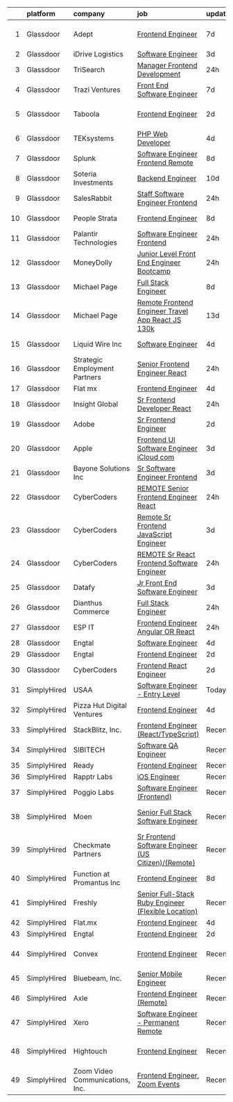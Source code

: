 

|    | platform    | company                         | job                                                                                                                                                                                                                                                                                                                                                                                                                                                                                                                                                                                                                                                                                                                                                                                                                                                                                                                                                                                                                                                                                                                                                                                                                                                                                                                                                                                                                                                                        | update_time   | location           |
|---:|:------------|:--------------------------------|:---------------------------------------------------------------------------------------------------------------------------------------------------------------------------------------------------------------------------------------------------------------------------------------------------------------------------------------------------------------------------------------------------------------------------------------------------------------------------------------------------------------------------------------------------------------------------------------------------------------------------------------------------------------------------------------------------------------------------------------------------------------------------------------------------------------------------------------------------------------------------------------------------------------------------------------------------------------------------------------------------------------------------------------------------------------------------------------------------------------------------------------------------------------------------------------------------------------------------------------------------------------------------------------------------------------------------------------------------------------------------------------------------------------------------------------------------------------------------|:--------------|:-------------------|
|  1 | Glassdoor   | Adept                           | [Frontend Engineer](https://www.glassdoor.com/partner/jobListing.htm?pos=128&ao=1136043&s=58&guid=0000018205cb5c4b85d6d61b2be32ff7&src=GD_JOB_AD&t=SR&vt=w&ea=1&cs=1_903531f5&cb=1657954590143&jobListingId=1007992619860&jrtk=3-0-1g82smn4qkcl4801-1g82smn59ghre800-79460ed2303d413a-)                                                                                                                                                                                                                                                                                                                                                                                                                                                                                                                                                                                                                                                                                                                                                                                                                                                                                                                                                                                                                                                                                                                                                                                    | 7d            | San Francisco, CA  |
|  2 | Glassdoor   | iDrive Logistics                | [Software Engineer](https://www.glassdoor.com/partner/jobListing.htm?pos=111&ao=1110586&s=58&guid=0000018205cb5c4b85d6d61b2be32ff7&src=GD_JOB_AD&t=SR&vt=w&ea=1&cs=1_828b20ab&cb=1657954590141&jobListingId=1008000844067&cpc=9C2286EA3771AAF6&jrtk=3-0-1g82smn4qkcl4801-1g82smn59ghre800-19fef47754b4e320--6NYlbfkN0CmKaGAOW0HNOYZuFmYLSTIVqKZDXv1-3DwVowG_UmVSXpwgPcGMsot5kYJMfCUlfyhmWtHG82AmlVEoUgM7QB5X-7Vw7Mxrl4V5dm9_0sQH3jjnLfzFNVmuhihejgZyg9mv9omEhWT-xKgmNWEg5BA_UIgubk9RtlKe4BGVnMKQS48isYxQZbOyUz7d3z_mq-lPcZOGSKgxGDLw_RwZKCqUp3kLsq7uPwEert94Hg-0YRanv0xAt7hFJbDsSIaxluYg69YwDX3BXIBY1t5Zath2nG2xRRyIpJxvG3kutMQq7C7OejUmxv__5tWCgnUup2MRrieSR0i4faEWWhicahpY2nDjGRYW6GSTXApnTO_yyihdDAyZxBfgKrp5FnV3Rm-zHG7lavjE9jn68Yolto-ubRJKpnY-twjuL9lsCRBh5PLVf0vp28OhO6OdK-Z3L5wTy_C6y8pPbHhxd8pTibc5pDIZiyb0FxRsr5ZaNJzkmw59aYEtnNSydnTKvYm5s6aEnzoGIQMIqVp2SvLpEIuOin5kqv7jKLoCWJE5Ru7fKwr3jHm2modD9BkiSmP4F_xYr21T_cozQ%3D%3D)                                                                                                                                                                                                                                                                                                                                                                                                                                                                                                                                   | 3d            | Lehi, UT           |
|  3 | Glassdoor   | TriSearch                       | [Manager  Frontend Development](https://www.glassdoor.com/partner/jobListing.htm?pos=114&ao=1110586&s=58&guid=0000018205cb5c4b85d6d61b2be32ff7&src=GD_JOB_AD&t=SR&vt=w&ea=1&cs=1_aeae3b2a&cb=1657954590142&jobListingId=1008007847015&cpc=75B6770C194DCF89&jrtk=3-0-1g82smn4qkcl4801-1g82smn59ghre800-c3fc71222a57ed55--6NYlbfkN0DJ41dufiW9-_d3VmOZHcpuez4e0Bu4X9T9KlT8_BkKDTCpIQbqk84Vut8YIlTyJcONRCfiiZrmWXh92Bx2iGm3kEOyvVrcXIhx9L5Uxxbnj0UN0L7Ib9HBm4H0T1Ppppo0OazkSaj-8fD9p5_43OzUGXshqWuCB3qIR1UUD1sjSTi7CBhoSazwM3ERSQT5A8DncsBzIsbDpFgilnp16SxGLmjfeF9ncLBdc-1Va_KJC5FAKAa1PvjXIREmkVun3Gyt5jHfiDUJuXTT2YcVtoFkunRgczKtyoakeY1Jh0R4no76SEqXsEWXv3GqWZZ-e9fKG8Qz9rOy6x_CVpT7ArO4beFN0rc3hUF61Hva9YeH1mKDnciVIfWzAUmZzeH25Ia4ObsxIuTgC0tvmCSOqQKuty1SYdMI7Z7aU3zmvxhwAxMbJkKc3dHdb4h1du_auDcKJEHdlddlDNMDHMH_N1K_vrKplJ9RBLo2gdkbB31PQqxVAeFCQLxQFDpAnSihB2QaOlkcl-tDjFw7UouiJBXe)                                                                                                                                                                                                                                                                                                                                                                                                                                                                                                                                                                                   | 24h           | Boston, MA         |
|  4 | Glassdoor   | Trazi Ventures                  | [Front End Software Engineer](https://www.glassdoor.com/partner/jobListing.htm?pos=108&ao=1110586&s=58&guid=0000018205cb5c4b85d6d61b2be32ff7&src=GD_JOB_AD&t=SR&vt=w&cs=1_590fcc8d&cb=1657954590140&jobListingId=1007993077303&cpc=AF770993EC679D41&jrtk=3-0-1g82smn4qkcl4801-1g82smn59ghre800-ef4965045ef8d5af--6NYlbfkN0AZhccrYCUSJlZEde1UnGXnwlG1V9FU8luw-eezWnVYr49lGYRsvm72n7jRwQqAGnxQOICWM0Siu7fkeRroWOkY_5u8us9ZBNWT6EXAgyuCrMFPH9qYssvUEXCV-J8wZbfyr1WBQspGr8IvotY2RANuGYoGQvdVOOjAQ2R1RH-J0iVGzGt2exePMn3Ihr-yQ-1cMPU-WmSNozjvynkp9KH6jl9UTnvL6nZmziHGYXTuiTGUqVWuFGGV5Eg3YKxKv2d7_rcpSGSfgnBOa9MmhwTuV8qhUlnZ-jqefPnsId7iNOSnpq8VTWDqjqjRBkwbTpaRpa5MMC7s7rmCGVCNKsOAlmSz8oGIFK3gLLs71bTruOOh_9EN4P79ESTF8q4xzRXN1Lkq2E395p-pEa1rhRYtyIkYn3bjGPzzE-ezvaHlhDuVJCLb4jRU)                                                                                                                                                                                                                                                                                                                                                                                                                                                                                                                                                                                                                                                                                          | 7d            | Orlando, FL        |
|  5 | Glassdoor   | Taboola                         | [Frontend Engineer](https://www.glassdoor.com/partner/jobListing.htm?pos=125&ao=1136043&s=58&guid=0000018205cb5c4b85d6d61b2be32ff7&src=GD_JOB_AD&t=SR&vt=w&ea=1&cs=1_4358672c&cb=1657954590143&jobListingId=1008002901252&jrtk=3-0-1g82smn4qkcl4801-1g82smn59ghre800-f32aea68ea9947e1-)                                                                                                                                                                                                                                                                                                                                                                                                                                                                                                                                                                                                                                                                                                                                                                                                                                                                                                                                                                                                                                                                                                                                                                                    | 2d            | Los Angeles, CA    |
|  6 | Glassdoor   | TEKsystems                      | [PHP Web Developer](https://www.glassdoor.com/partner/jobListing.htm?pos=123&ao=1110586&s=58&guid=0000018205cb5c4b85d6d61b2be32ff7&src=GD_JOB_AD&t=SR&vt=w&cs=1_d2e4631f&cb=1657954590143&jobListingId=1007998839028&cpc=6FC5BA77C9A4CD78&jrtk=3-0-1g82smn4qkcl4801-1g82smn59ghre800-212dbd187524234a--6NYlbfkN0AuKz8EBO1xHDEL7V2YF9xF3dC_I9B9i-Zw2Jh8clPMK9BxhHDJszxSyW718EipT5OPhQUne_Z4-XZ-ozTgVdfuYbn8VYfGW32S8hc46xKubPt28MBUydp2kik6GLWmppDPgnPECauneu5V8ekCxtQH4bbAjsXPR-B4hg3IK0wdL0qSz3q9c4xLQ7EOsrW5Nxoma8V5tKm6R4v-GD55dXEVhaVeJzgg768rv73OqaFjQ4bWih9CeYSytUYNuI6orK8xMTxHhaRwMIsoZ2e6uWQcC6DMDJW3nUbT_zllnB5XTLuwj8f6hWs725dbdixV3ztCfLSHc4x8xDRZi2LeceKL1BLWYx4-NhFJWBVl5BjYPqStDvI9n5AszYiI6NfZoAVNr8nSwtX2CB84BBP6Q5TMs92x7P9Olw6nIUQfPMA7cLsRgcfk0Nm6LrMOItoo4DUJdt9OQp2qbpBW1OtVV2-zAi2RP9BajF1jko6kwW-XJNS3ygTh7Zs97scZ7gM7_PDdeIrKTneO1XYXd1K_l1HE_23-OvlpwFy9_1BHlK3ZiLxeM2RaKWY1Sj6CVSc6tjcbGy3Zd1d83wJ8JwMLdUsChbyPeajeOy48UMYAR6xwIN53NybHuE2HJ_BVMr_KY983V3MKdGW_n4pIRtfuU73bt8GDFETQK-ueMse05pqtsuo8NOh-cnceQ755dmluqOELQoPii1AdoXEheYE2zjkT29Rf8QrCPZrSwYTVxjeVUNdDdnNDsKUIJdpoLnS50W_N35b9Wyq-y4YeZm_itHRFjBK03fc0Ril8uyGg4bn9FYaMHNvJaf4zQaw0ARkVqjOcPEq58Jn7FoVzUa1pUvRBHWRp9nkoMJzdD--Siu7mom2HLE772l-LETtQqGbIZH0Lb3LS1oqEtQRhtpRh91Vy5WkQ62KegHfE6SXe4STZ656b5Vwls38oQM0x7e552URenR0h-diM4Q%3D%3D)                                                                                                                                        | 4d            | Waukesha, WI       |
|  7 | Glassdoor   | Splunk                          | [Software Engineer  Frontend  Remote ](https://www.glassdoor.com/partner/jobListing.htm?pos=129&ao=1136043&s=58&guid=0000018205cb5c4b85d6d61b2be32ff7&src=GD_JOB_AD&t=SR&vt=w&cs=1_97f1a966&cb=1657954590143&jobListingId=1007991439022&jrtk=3-0-1g82smn4qkcl4801-1g82smn59ghre800-1c4bb12bfa3b5574-)                                                                                                                                                                                                                                                                                                                                                                                                                                                                                                                                                                                                                                                                                                                                                                                                                                                                                                                                                                                                                                                                                                                                                                      | 8d            | San Jose, CA       |
|  8 | Glassdoor   | Soteria Investments             | [Backend Engineer](https://www.glassdoor.com/partner/jobListing.htm?pos=109&ao=1110586&s=58&guid=0000018205cb5c4b85d6d61b2be32ff7&src=GD_JOB_AD&t=SR&vt=w&ea=1&cs=1_8aed283e&cb=1657954590141&jobListingId=1007986101347&cpc=F7A2269C793D5877&jrtk=3-0-1g82smn4qkcl4801-1g82smn59ghre800-ee8429a786850d2b--6NYlbfkN0DeyJ4CP5CzwT7broxeUwKBt3co1QwKwWitRQqJu2WRZ8WbzOPgHeCMImI85vzoihdjtrkFvI0h0PBMiBNYCG-eD459ZohcugBYlhkULvaQ0FRNn-5aNnep8qPokPvOryd8VZNpRQtzzL5p-1C6vb7fOeIo8TPvIX7wyV1bOEVbj-pVngdoZk6C7gwMRTJJd4n1rHJExx8GgLVcwsYwjPSTRvr-te3ue6AWmq8VlIhXef8j4pC2Ng51WoqRH55JrPngjrwiqR002qunOLTBKAm4Ddhlo2Z3FKzpdit9lYOIzkXkjMrdXcs9eFuFLil_3_yuZGg1zEfq73a00tS_3rnyf2j90IgcGYqTZeDbHlppdoqqT8KLOS_c3t5cdxhEVitQ4rpqZokUI-ng92QdKOi-KSMy74KD2Hmd6v3nYNmWg7ms-OJw3r5XigNlnvpOxVo45QyIykCceYiv9OsI1lxj1Ep0f75ld5FBXSlJmYlu4Q8qpC9UgQFb)                                                                                                                                                                                                                                                                                                                                                                                                                                                                                                                                                                                                                                | 10d           | New York, NY       |
|  9 | Glassdoor   | SalesRabbit                     | [Staff Software Engineer   Frontend](https://www.glassdoor.com/partner/jobListing.htm?pos=101&ao=1110586&s=58&guid=0000018205cb5c4b85d6d61b2be32ff7&src=GD_JOB_AD&t=SR&vt=w&ea=1&cs=1_56f925a5&cb=1657954590139&jobListingId=1008009145795&cpc=9EDA28EADF1DF7F0&jrtk=3-0-1g82smn4qkcl4801-1g82smn59ghre800-6400e60371ad5e4b--6NYlbfkN0AIkYSjqKEr_H0ja2kwGWM999dVuzSgq3WkxKb-en7RuCLb0qEbCtSqS1nyeAiHe4B4IGmgHJ3WD0Zt0Ji4cKr6HQ9RBRVLXe-k7EbD4b2ZdxVgdSPA1bVH-xEa6F1-qOnpwFQdBBjBw3zz6VF7dDm86JlzeVL35-3NGCgepw9e_EsbHQ54qrS55pMjyUSonCyVig9rjmamftu2oYqhDXTo6UnfhKDavBZ3PonnUT504IqHMe8hKImza9uaSTI4hkI23DgKSuBT7UiBJy2xChwnzR6jRQt_cPUG6tgb75ogQrjcJqFq5CUyeZOebDRX_aMH1QmcnqfPoJfHaUT488_psON2VVFhVLg-tyTNQPBTOhfkAibmfR-09fswLe5d1p9sxWWLXHLBogTs_kLTB0CkusIuzxlVwylQLmaOzAXa1j3ijDQ8J556aduk9AsNURyCkrE-iHNvezC2J6mQ_EEvCOyrGUcq4eGzRqcfbBm7wAmH9h97kFP5LKHEfHLi3pw9ZswJviX4QJGuzCagktagSWy93L50vg2dtxeQsrW5LAKEYVrZXxVV)                                                                                                                                                                                                                                                                                                                                                                                                                                                                                                                                              | 24h           | Remote             |
| 10 | Glassdoor   | People Strata                   | [Frontend Engineer](https://www.glassdoor.com/partner/jobListing.htm?pos=126&ao=1136043&s=58&guid=0000018205cb5c4b85d6d61b2be32ff7&src=GD_JOB_AD&t=SR&vt=w&ea=1&cs=1_1dcfbfeb&cb=1657954590143&jobListingId=1007990410033&jrtk=3-0-1g82smn4qkcl4801-1g82smn59ghre800-bc447331a48fa33a-)                                                                                                                                                                                                                                                                                                                                                                                                                                                                                                                                                                                                                                                                                                                                                                                                                                                                                                                                                                                                                                                                                                                                                                                    | 8d            | New York, NY       |
| 11 | Glassdoor   | Palantir Technologies           | [Software Engineer  Frontend](https://www.glassdoor.com/partner/jobListing.htm?pos=107&ao=1110586&s=58&guid=0000018205cb5c4b85d6d61b2be32ff7&src=GD_JOB_AD&t=SR&vt=w&cs=1_5791ca7e&cb=1657954590140&jobListingId=1008007609813&cpc=5FEB1BEB8E14EF52&jrtk=3-0-1g82smn4qkcl4801-1g82smn59ghre800-9ac296641992b3b9--6NYlbfkN0Brd2bbJv--kwJLf5E6dthOUocw0FyT9949Kzz66cUevmgVuLUFWYj_raqBL5h1rfZNXKGvN5QJblFGETGTxYeaMh6eSSgRBhNNwsrP35eZ8fntuYTKseDE8ngS7GMVJDyWN6fIZzeXLYKt6uvTwIzYrW2nmbGo_cnOiwC6gN3C_Cd_v9BF_XszqW12xoAc8pqG3HZ-fJOCclNDcuyHNw4kBsUjfgGm9FPRAGDj1H9UttMu-sYBiMGYyGMquzNIQCfdbIWiJdBgTBOs66lU_pMn4v9wmuoVcTnc9fhpOocy0HsmsC_L28JzrI9ysKEedjsp1NkVPvm6En9zXgcGqHJ3oqcHLUw7gIh4o3JyX9sfkIHDmmqerQqNqoMrdYT4AC4TVA8JKkO-KM8u6C0_50UdK4_4x5LA74iUNy13PphuOxmBSamGUuDAyziz-jif6V0%3D)                                                                                                                                                                                                                                                                                                                                                                                                                                                                                                                                                                                                                                                                            | 24h           | Denver, CO         |
| 12 | Glassdoor   | MoneyDolly                      | [Junior Level Front End Engineer   Bootcamp](https://www.glassdoor.com/partner/jobListing.htm?pos=130&ao=1136043&s=58&guid=0000018205cb5c4b85d6d61b2be32ff7&src=GD_JOB_AD&t=SR&vt=w&ea=1&cs=1_1baff6e5&cb=1657954590143&jobListingId=1008008315532&jrtk=3-0-1g82smn4qkcl4801-1g82smn59ghre800-c639dfd7405353f3-)                                                                                                                                                                                                                                                                                                                                                                                                                                                                                                                                                                                                                                                                                                                                                                                                                                                                                                                                                                                                                                                                                                                                                           | 24h           | Salt Lake City, UT |
| 13 | Glassdoor   | Michael Page                    | [Full Stack Engineer](https://www.glassdoor.com/partner/jobListing.htm?pos=121&ao=1110586&s=58&guid=0000018205cb5c4b85d6d61b2be32ff7&src=GD_JOB_AD&t=SR&vt=w&cs=1_1893c502&cb=1657954590142&jobListingId=1007990474591&cpc=F4EED0218A761C36&jrtk=3-0-1g82smn4qkcl4801-1g82smn59ghre800-979c53eef59bd4f5--6NYlbfkN0BR3ykMnr3Vw97HK5IC0i9Uo32NXohanwqRY-CI8z69bl4xOa6Yve6w6NlWd53uNOepUiNXG_cNQSJtOvj-SAqUIDSZQ8wKQnGvhCUJ9kkXp2fsfdrwVsAqutmg1F9ocJMwce0lxVjjHfQT78pEAthcphxKxLlHlQgY7nlxP2x3fYUkUfEH7BQ61SJTmcPR_MlJ4C3XiRuRQjjvpQ4FH0_8lNBbHsJ2yePq42JkSqT71wg0CYL8WHvgdeAM1o9dz9fC9j0wGzS7PYEupIsh5DW0A2P2JRwSmOUxotyeLaeI8rEEZlXJKxyAKPURrcUDHVPTaJ9t_eiwegWMzbbL5FXfVhmEZxwHnQdmX7O8a49tnshoNBrU1lQTG9XcCpcvFK0O1kqI1Be6JgYmaxSfnnZBHJCbs4FZxatHx4QflP8nQ0-3DIFYotYbSAPlr2IdbSL51zrEh_8TuvSfksCyhWpQAyJvoVdkb2N-7UVtE92-sqWb3M0BHJbMZ7-VlQmSR-N6zz4i2iMaHGiCfLeBPe9WGqHUb7s1G0EpSBosEZ-RCkatdRIIRrwL76hNDbNkyA-Bw9cAiGh3nXauiZt-YnK3Pc1c7Wyltv_V-adgJKMbCGzCBEo4PGDkt6OKHsW_y5kpZbTHdgqYVuH5u0zhU0Oz2zQlUtdV4y3CKURzNPTu4P55lyyagIJU4ViTktMQFm3RqQbFZhfDoppzeGgJgjlZgpOs6tWPKNParxXrO7QtcWv-yFrnnQBdsFfqmQkG6wJUYJe-ngs1NXOV-vCL_1As7b0qCix3j15Z6NHwQ-MAqxB2t5rzcIyfxwEfgD7wCEbJl8FAho6ZwSzZTO-3MApAWnsdBBIHvDFowthEv8hYQwrDmDG60lxIswlJtiXKoannABga36BzoUMI3kTw38JV1E_3DLC_-71AZCEiBhCXQMleUqOKLjFX7Z0GJ0JWmuQaSziJYxm2HMlNv0mSFex0mYyxRyBRdOmXzLT4mZ_eHm22eEicgDXs3vLbmCmf8mogYKTi7SFg9SVfI1jzAqmg4s-9m68rOKo%3D)                                                    | 8d            | Chicago, IL        |
| 14 | Glassdoor   | Michael Page                    | [Remote Frontend Engineer   Travel App   React JS    130k](https://www.glassdoor.com/partner/jobListing.htm?pos=116&ao=1110586&s=58&guid=0000018205cb5c4b85d6d61b2be32ff7&src=GD_JOB_AD&t=SR&vt=w&cs=1_9e5a7602&cb=1657954590141&jobListingId=1007978392618&cpc=47CFDC01B3F81FAC&jrtk=3-0-1g82smn4qkcl4801-1g82smn59ghre800-259e370233ad0c53--6NYlbfkN0BR3ykMnr3Vw97HK5IC0i9Uo32NXohanwqRY-CI8z69bl4xOa6Yve6w6NlWd53uNOc4yNQxHyE30jHKcHI8T2EoxYr_1xzlVxYFKGPeZ7P2kwzFHH_R28KiLeWpIq5hzB_iUWWVkwtAv7xBrTIjmRzAN6bb0aNvBZYfVhEs9EE9mzKWQhX61XGVbjFlPRdmTc0rBWDvXXEklRfpWfISoGIRNRgOruw495ApzEzTeflvxMktJ7HmZfb5P1jpWsD0uQzqYrJmKo6qqZwI-tSeYFXrmOGGUbO6uLuy9anOyLUlg1wKbHfePhkZUB2H8NHvsScYPgEdckhHWeyeHSfA6eACFOiewvRWUxTTrFrF59NWyRAsbuyzeSq_903Yhw4OE6ElUH_VjWXRH-oi6PMbFUSTGiXutHFyLEywVICt4ScL3vIfS7GZd1yLNw-Ij7_p2sUdgV6cv-mLE2Bx2OGqwCGzsAR9UN0SDU1B5KqRryaNmzjJn9ZYz8saYXsIdisZwD3oNFi-Is3tLdsRs9Uc9kLQ4om2OyTiVDwUociNbRXNmj5_aE027hKEa1i7aNiu_Pa4xP6BW-udfNoRTKT_C1sKeHX10OTjtPpBQmIo32yMtLjTtxqF2ce67P6vzLX1tF6CvIeK77Avk72UkJPJXTiEr3b9BH6Ruy2VXRyluU2nu26Px8GExUD6GKsV8R2YHKQUd_VNNJ-NgSAHQFB0KTK4UJd07-x01Nw_LYSan9TlfUQKmRPSLEu9yqIcba556vcOjPPJPRahI0zSXQTbXDMG3fuijLtmZ0PYdI9naZM79kIdTnkS8btVPcigbasEjInndoS0_XM6zMPsrfZNsI-9KiQAaFk_zNf67DOJ02q_8PCMkn5daVua7nmx8RxzNeySxkKgyRxXVDS6DXaidaRr68Dv4i-cA2LpQHansEhH81LdNo9HHvNmY2jXtB7fRBxoXE-FS1kEP-CcqGQrl4PeN8-0LpmfnUhCQcxQ_WhCP50UVJ_zSje8gzG6i2FoDBn6CslwdZdCGao1s7f2THDx7kqJVsmCS6sG3JyHSCowBg%3D%3D) | 13d           | Providence, RI     |
| 15 | Glassdoor   | Liquid Wire Inc                 | [Software Engineer](https://www.glassdoor.com/partner/jobListing.htm?pos=104&ao=1110586&s=58&guid=0000018205cb5c4b85d6d61b2be32ff7&src=GD_JOB_AD&t=SR&vt=w&ea=1&cs=1_871bee21&cb=1657954590140&jobListingId=1007997980085&cpc=A356F292FF34F670&jrtk=3-0-1g82smn4qkcl4801-1g82smn59ghre800-789faa88ba97c398--6NYlbfkN0CB1tmP7rfbaHtYFmPjg1Xv8BJr6DUbyz0HQmM4H563Aj3_habBzVSG5Lpq8ShRXAjcYxxvLB-d9VhRkffbco95IjIxREdm8IXM6ntMSebuzz0h5QsicRN6alkhQRADntZ1SYCefm_GYpdA3ns0WmigSGgnQC4Tllxj1TqEY6bVzFzJy_tMue4nmrkwnjtMjjUmhK2Bzf4pX8SOWnMWkzAit-Mk9nFa-hMPWwKiQaI5n_8vd6lZbCwCrCDD7rBxHDVd3C25-1D36mZ1YN18fevsYfIbUGY01D83WXkbfyhpFSbAcCAg9eeDMyY1cbb-kwHE-2gMEaUKjQkyAnBWEl3b0aL4WwIvk7ew0kHK3CIjZgbluX7HzHwui1Agp0586lXslgkD8NkcDbohRkNm_zXDWbvqpkgIOyROBd9eN8iEP6X0fp58GPctVUix_Tlif_SOiyVwlLVsmazxagIeLp9DXwgPTjjRTWPkP9Rw34qK878poaytNEc_jZol-XZRBwQ%3D)                                                                                                                                                                                                                                                                                                                                                                                                                                                                                                                                                                                                                 | 4d            | Portland, OR       |
| 16 | Glassdoor   | Strategic Employment Partners   | [Senior Frontend Engineer  React ](https://www.glassdoor.com/partner/jobListing.htm?pos=102&ao=1110586&s=58&guid=0000018205cb5c4b85d6d61b2be32ff7&src=GD_JOB_AD&t=SR&vt=w&ea=1&cs=1_dd9adc5f&cb=1657954590139&jobListingId=1008008859546&cpc=9EDA28EADF1DF7F0&jrtk=3-0-1g82smn4qkcl4801-1g82smn59ghre800-ca460c09a564112a--6NYlbfkN0Ae8WSDClp8gaHXgdcWuYv5Wrj1KoRKVvBE5CoP3jUGCihvJWK7e-MlZs7XaIjHe2xCyGbKE-YRYGkgl8ClIAx_wPpWPjV71N4pCPfs0wXYUFx_NYzje4gJqwA6pYOT1q5L1fKJsaNVqxGHqjMwxOKsQSrU08Q-vbp23qQIkwVNDIchI2T1OdCQc6lvcu3R4GnrQwCNrOokcs2BbBer_3VfhgU1keHMI7E3xctT7abQ2jDa05qOp6gEjfR31Bqmvi9pW0BFApOhitG1EO_74_l_mUbhXK-u3JsxQ_FgwVYaQNlZQwc9oQxvt6uuFt-SphfXvcHJlxJtVu8f8wSZUMHOw9-LZao3zMk9qJGAshO2FijNPiyuYHO7FaLyr6aAxnTkKBroFkKGDuAY_H1v-gm8vpoDBUs1H9qUy88sjis6LSgFde2FTcXxv5UGxoCbpPmCDM6f9HB-AN-bQJTgvOicUgYqIUbSNw7Ge3lF3ffspZ7PdSX_8I4D3uE81LmpryHE--Rpcg1XNg%3D%3D)                                                                                                                                                                                                                                                                                                                                                                                                                                                                                                                                                                                    | 24h           | Hermosa Beach, CA  |
| 17 | Glassdoor   | Flat mx                         | [Frontend Engineer](https://www.glassdoor.com/partner/jobListing.htm?pos=124&ao=1136043&s=58&guid=0000018205cb5c4b85d6d61b2be32ff7&src=GD_JOB_AD&t=SR&vt=w&ea=1&cs=1_61774590&cb=1657954590143&jobListingId=1007998528434&jrtk=3-0-1g82smn4qkcl4801-1g82smn59ghre800-37b222a53d35f74b-)                                                                                                                                                                                                                                                                                                                                                                                                                                                                                                                                                                                                                                                                                                                                                                                                                                                                                                                                                                                                                                                                                                                                                                                    | 4d            | Remote             |
| 18 | Glassdoor   | Insight Global                  | [Sr  Frontend Developer   React](https://www.glassdoor.com/partner/jobListing.htm?pos=118&ao=1110586&s=58&guid=0000018205cb5c4b85d6d61b2be32ff7&src=GD_JOB_AD&t=SR&vt=w&cs=1_8d0f5995&cb=1657954590142&jobListingId=1008007877352&cpc=9DC6E4D8324653EE&jrtk=3-0-1g82smn4qkcl4801-1g82smn59ghre800-b693036dab539348--6NYlbfkN0BKkHZu3wF05EeDimN_p6sYpKCMArvwa95YdH7UpkaBCqc7l59ErwqckuY2mdxreX0w0eLweO1RFJuyd7q32i41VG7nibHcUvjvqfBGpiKkbBs4cBRq6SpvXpojXCQufUaGyGomJOsfe30glgS6D3IqZ8FOHQTzweQopDVAwGh6n3Zl_eRs0IEOjvHArec-1BWpu0FJ2YcpIIzFvojGmTVa8CGrWU8UUA_-QFFCjm3xg1KsKFZwuJHzzEn3pmQeVk9avRUlRMG5ayEHzztcqjW4OHG9XiisDwSO95ucjaF1yYNRPCyoPSVX4lHKx0RteHevsUiizRD1bxxKPqYtRkOfJzSLTfkwGkuV3hang10zbK_Ab-HtcC1M9B3i_MphrX0xu-_IKjVUg0J_jiOY_lcsAxwtZVwDrItX3jx7VV_outwPnGvqspWHKoR1oB3SAeM99eqVYJPhGM5WgOxtbDmj50kPjAwcL9m2CcKNaqwbJckMaVfqI6vp)                                                                                                                                                                                                                                                                                                                                                                                                                                                                                                                                                                                                                       | 24h           | Atlanta, GA        |
| 19 | Glassdoor   | Adobe                           | [Sr  Frontend Engineer](https://www.glassdoor.com/partner/jobListing.htm?pos=127&ao=1136043&s=58&guid=0000018205cb5c4b85d6d61b2be32ff7&src=GD_JOB_AD&t=SR&vt=w&cs=1_a6c3f8e1&cb=1657954590143&jobListingId=1008002533220&jrtk=3-0-1g82smn4qkcl4801-1g82smn59ghre800-db3206e6246203ca-)                                                                                                                                                                                                                                                                                                                                                                                                                                                                                                                                                                                                                                                                                                                                                                                                                                                                                                                                                                                                                                                                                                                                                                                     | 2d            | New York, NY       |
| 20 | Glassdoor   | Apple                           | [Frontend UI Software Engineer   iCloud com  ](https://www.glassdoor.com/partner/jobListing.htm?pos=112&ao=1110586&s=58&guid=0000018205cb5c4b85d6d61b2be32ff7&src=GD_JOB_AD&t=SR&vt=w&cs=1_ba348039&cb=1657954590141&jobListingId=1008001513383&cpc=C4A69CCDBB3B9599&jrtk=3-0-1g82smn4qkcl4801-1g82smn59ghre800-290d4f6c1a56f8ab--6NYlbfkN0BvKrLyj5gPmtZO9T8euul8TCxuuKNOtzRJOomxnwSEodTz2Bc-sPZlADHp0xxmf8XnzyEWUDPzxOeJQ_bMIFtkYaKArRaxpECet1GnR_-1rqWfjn5kpFXR_75PLGZ7IqJuiqh14gaDvA7ukBsd7UlTmQVJ0nOS4uOaF5xZXpvPYgygpEVj_S0lAXfFgcxQ__zS8ZSIPR8xYzQWoaPSIqO1j1HXxMvcDk0yDSBXknA7rh4IfZhaUwf8G1wY8E2mOkihOe4nSCvmqR-YGT8hryXEwZGsT3WNDLUBw3yn3Hqt3a8TWut627QcRcIeFLzu1ikH-dTrRgsiAgaReDX06-gT1HYXSrWvbYBM2faqRuPg8t5E26QrJ-Wi1hz3UmMAAkuggX0dnPqX1GaSApICtNNi2wYxC_oCyUEqCKS10oUj3vWly_-W8_RseJvrG9cTJJLjIo3P6dgM673Kv1B2KaLCoTFIcK4qE4D4BGVc1IVlVNFvFcY-1v0izGaaWDymKZZuodpdmbeL8iZI2sFLiS_w-kNzlhdlwHACrfdJnhKucXAOswROax9142oO3wiOyxIYb9JAe453wFBT1p_UCFHUithp2xgiZeWodjegU98MN13Wa18L_BTIQOjm_aEGtDoxOb3c7LavQDkK4nS-rzt1w_7Q1dR4Dea7sPbMzdtilDOR20_P0zvtbnnclfr4rt233p07hfVgF-0Lsb6VsBrZAumbLIBpCnqQXzfFHN7iKsDGzKWo1XuJj2lF1JqJXasl0HemFW5LkaEXoZ_iFx5OONXB0nFpeXX4EGQ641FdbCcRjX8CoSPs2Z39J2mueznLQE4wuDBTEs9CdD4EFaKLW7nt13XtpRyVRzcatvhJBTEvXPvlUkSLirfETfTA-ts8MWoUIhFQcJJ11imMQOPxZZ_5-62B36Z4TeSYWljnDGqIQW3NwwvnkwtP2tGOmFmCljJ7NYfxU4GUXsIBybHyVKMVzm2peFZ2Z8FYsfMzZw%3D%3D)                                                                             | 3d            | Austin, TX         |
| 21 | Glassdoor   | Bayone Solutions Inc            | [Sr  Software Engineer   Frontend](https://www.glassdoor.com/partner/jobListing.htm?pos=105&ao=1110586&s=58&guid=0000018205cb5c4b85d6d61b2be32ff7&src=GD_JOB_AD&t=SR&vt=w&ea=1&cs=1_0d461837&cb=1657954590140&jobListingId=1008001137205&cpc=9908D8D4413DBB8A&jrtk=3-0-1g82smn4qkcl4801-1g82smn59ghre800-bb2edac262187519--6NYlbfkN0Bpw74rbOWD9ikv-ifGN3ba2bKkYzJhoWIftwFI3eyLpn-mCxX6a3OcjflXicAusNkldwTNEn5c4VpTBhes-9A3Ei2Hkzn1HwOhYa5L5hazCdFluPxDxiQ7wWew-I8tnsRsCfqHjzhzXgam9vtVYiIC4qP7GpFxzw6iZT0WWH4VvYjJ9DVnTw5b4dUaXvM5C_NkV5zmVkqqBbWnrbvfwjk4Jrkf4DDt9boa1wycopf7P9D3FqyQcuYoAhmYBfR1pM4y2Ci5tsUr5l0qWnBvTInU65enTJust9cBWss0RPuZK4BZu1m1KYWyntT594P5lDVdKscpYcPj2Bs-3wDgBYKUB1rRodTljpSMDuZDzhoCrZg97hgIZxBTt4VFuR-brPxUWqM6NXJBIx2HGJEOR3FcSFuUOj4jtHzD-aX6GnlM5LrXlCkoPTMSSK4PTHWQdfCg9yPuRERVNZ5iHNuE4WfPtEgYw3b8edpF_eid2HZdcUrQtZeFZ3VjOOzHIxxxIgs%3D)                                                                                                                                                                                                                                                                                                                                                                                                                                                                                                                                                                                                  | 3d            | Fremont, CA        |
| 22 | Glassdoor   | CyberCoders                     | [REMOTE Senior Frontend Engineer  React ](https://www.glassdoor.com/partner/jobListing.htm?pos=119&ao=1110586&s=58&guid=0000018205cb5c4b85d6d61b2be32ff7&src=GD_JOB_AD&t=SR&vt=w&ea=1&cs=1_fc016a02&cb=1657954590142&jobListingId=1008008701638&cpc=FB7E4A1762AE5BEC&jrtk=3-0-1g82smn4qkcl4801-1g82smn59ghre800-180208f5b95f8923--6NYlbfkN0CpFJQzrgRR8WqXWK1qKKEqALWJw739KlKqr2H-MSI4eoBlI4EFrmor2FYZMP3muM1oRu76nIrQEZG246ebYGZeZptcXtsibGUhQsGAkuRgCA8cp-lCbdQuC_uRjEg5ga-rA6EJQQVGCRPLjkE8_WYvhgNnrg2EUiktP2HVEfP4zHHth7PXzHaCZMNiQnM4Kw_J7uuci_Rc9oUERxR4ijgzC95bsSs3-TC9Lv8VSQ7UxhGF8beFWDDL6p4vmviSUVUi3t2uIprQe9_Wp00h0WPRlaB4QXY6ypA3HCeaHBrgBM7E7lRk-DVQkqvVoMiEwwYZ-tV70Nwakmo3DMi7hqsQNOC1EmWyz7bv5LDtWHTWi_EAY7pCNAhwb7nT62IA8gpcRMW0K8rbpHUik2_cHKR-csB4tV7DIX7cvN4M3jtaRujyCagACkyknTd2AGvAGJYfogCb-itPOm3wF_NDn6l7gz4AL7CK93z_cfx3F9eZYfVs-yldtKcHIED2xHbsCNV7ZTVbjPxjO4tsfPFElLNemvx3sR3AZTLCAsV2efveMFM0HlDg9IOedr-lblLag7nci3q25feJyDmWroeGvMG3Il6YiioQN_CzCTn4zYOh-jsubIl7679u4TOAR6N1OLRSX02NOzoGGsWBR0Ajpzfg4LzlLPDrMdJhFRxjw61aNP4AOUBzi7pqmK4SqvvC0M5lay2vt3VQu61jRXsA2heZ5UBHrDlujH3f8MzPuAzEuxYHFdpfqQQ9bmyyibuYIMj-lQUh6t3ljAV8hEV7kJ9De2KUOgM0dMvIpLs7Gxpbxcgg5yrZ5fx1N7nWDmA1fT_JBQTabhiXJt-Po6ck6drUgil2eOu5bNFVSefUZE5Nif6HhEemlQT3i8LXwO8G8Lr4W5is-qM98_7sDvcr_7MfraKMyL5HqOGHzlgN8rXhouaXkg7NpkzOgj7YvL76syPQl9r0shFVbxnmprTwgaChLd73Up8-xNTp0DaBm9baPFtgRop8SqZP)                                                                         | 24h           | Los Angeles, CA    |
| 23 | Glassdoor   | CyberCoders                     | [Remote Sr Frontend JavaScript Engineer](https://www.glassdoor.com/partner/jobListing.htm?pos=120&ao=1110586&s=58&guid=0000018205cb5c4b85d6d61b2be32ff7&src=GD_JOB_AD&t=SR&vt=w&ea=1&cs=1_c5a86112&cb=1657954590142&jobListingId=1008000452243&cpc=F4EED0218A761C36&jrtk=3-0-1g82smn4qkcl4801-1g82smn59ghre800-9619a0f2fcbd5a11--6NYlbfkN0CpFJQzrgRR8WqXWK1qKKEqALWJw739KlKqr2H-MSI4eoBlI4EFrmor2FYZMP3muM3Wp3RyH9ty9X84mjMVoDXjGg5N2WNn4NSJSWrW7z-9xuow3TlIEqTMGxol7IUeszGxrBl0fLCK_bNL-usmd91RROckI75ViSktHnSgJQiIox28Oyy9S-T8thxmCwWXHkOTFuymYEjFuFwR2hPOBnn0A-1_kyVAb7Jc4NMvTXAvc6vC8NU6MSAThlrlZ5qbPvcP3r9v-55QQFhOk7WhhHYzgqOsv5wTRIiUo8Ck8Dyilf7Ozo6lhIDqUU7Wlm4ZqkIGXnuBkv_-MoBsipgQe5Y7klCHNulRubP5Q1v_jTZRFPJtEBL7G0ieSXh8NXV7A4my5iXSDNetiTvoyPa6udCoFJE4YuAGA3xF-QE3ztG7Jl0V-TKxd3z_zrwh1fmhliKqXlqCNPyzaCLcNu_HPn5JilDidCXtylTUErB5gbUF_5p_eyMilxKuk29x-O4SdXcyvb8AKJcCtPEaGc8yQCIoiHSAiCZcoQV98cSRdDjphf9wpjvPkhsCTdPcV181cpyxW74KDg4TTgN1PNCNv9UtCUU5nBLtTjGy-8WClz10TCtI-Ygr0DoN8lCkZRme2tZGtKA_GeOZD6RzYwwnUYsdD3foy0ag0ClcMAxShRK0MkPZr6FlNTcgV6CtldYkE46wNALRamBXYT3ekSl2H2gjyWXSKEcF9WMHBnMACuNhasrgGgd5xpIcT6Md09WP7H9Dj9VJ3rqdQgg88XUr-wy3eCLeUuIdYkoR_kWfyV_5lcFhyw8r9XuFPfJnmmerXk--68mbYzZ5k9ELogpGJ_m-FXpCNzSf2fMeoJmo3RNQ8ijbf01WNzah_foKg4p-PnF8Mlm6qHGmURpX_O1i1j8JNtvcO9MKVPSp4-xWt0HxEsrHPrNZYzN5QdxmHiovh9kVbpMMcs0fcTas0BMMCOEw_Htq-Wrf3_-1x1IEtZJ7Ug%3D%3D)                                                                              | 3d            | Lehi, UT           |
| 24 | Glassdoor   | CyberCoders                     | [REMOTE Sr  React Frontend Software Engineer](https://www.glassdoor.com/partner/jobListing.htm?pos=122&ao=1110586&s=58&guid=0000018205cb5c4b85d6d61b2be32ff7&src=GD_JOB_AD&t=SR&vt=w&ea=1&cs=1_9aacf7fb&cb=1657954590143&jobListingId=1008008702037&cpc=F4EED0218A761C36&jrtk=3-0-1g82smn4qkcl4801-1g82smn59ghre800-ae665f83c4e55752--6NYlbfkN0CpFJQzrgRR8WqXWK1qKKEqALWJw739KlKqr2H-MSI4eoBlI4EFrmor2FYZMP3muM1oRu76nIrQEWmYAk-V1RkMrZNeH-6rlnzd7SXiImxHFeOZDlNx4TRVJ2nM1lB1buVmo-Kn1a-tsEfXaH-vkf5GOMcg6njPZlEKooGb6K8U_y2h-RUoK2KGKqgtof6xlNbiy-0-UCzQo9EE-3y7AGltvglvtDW2a96hvtlCirYrEB8y-1ZXKnJrif2TETvXwN3ohpgEYZaj1QAXsnc0O0Z24UYY8oc15DJWTJGv-NuE8ledHY0n-ifHTX1k-hJAzmM-8gDrxEPeiLaHGHpvdHmyMfBCQT5aF85q7OW-OTznJgQCM7_EivtnRDppo-Z9P5OvUlMuuZ2jIfLyCdvrK_Fy_V19tXvSTsXJlOtAI8DBZbqxWYJc9uDvmN5ivTPQ3Y5vDuql4xByTcYsC9Y0QXjRprKCc9W1jpSQFvA_AlcLwQGsDFz-VU9SLTA5FLd1r5-qDeGffoc9i7Drl3Hd6EhMQ9OrN9_SK7ZdljW1QqdgZfshychqDS6hVMeCDGFpnzmoL8E8z_kO_PViAMde6i_Nva7ZzfWe3HnaW1LDEqR_VZKXjULrTd9uIbI6royLmZsHCSF8HZ8xo8ARLvbBqg_ycbOBzsCYdtWC35BYPbRTEnqabmD5q-UYARdZiCUxiRPb6zjq1iJI8KG9iM18uOsxW_KEN4k4b9TYSsb-jt77A1UQCbjr0rKYnQMEuIInXHw79jQuGGv9NOvSAe_6ZrqCrj2T_QDkD26zWfSG4pvsQBOOBvhEHU1w7fd0b_UTZVgn8FULKjoJRhQNwSmdryh32C7-swNBcxN-LvYbBM0MPnCaZRNpQtZxCu8mrCDqz0Mj2koJPrhEqkN1zUOqIqfPDujDPZGoBTBmoXGGyUKMGZrNt885G0APaH4EHlJVBvvB6xYVhcBoFCH430Ue5Cq_zOPM4JIn-6sGlEzOi7Yp1X-MsjyJtHqi)                                                                     | 24h           | Dallas, TX         |
| 25 | Glassdoor   | Datafy                          | [Jr  Front End Software Engineer](https://www.glassdoor.com/partner/jobListing.htm?pos=110&ao=1110586&s=58&guid=0000018205cb5c4b85d6d61b2be32ff7&src=GD_JOB_AD&t=SR&vt=w&ea=1&cs=1_2861bf79&cb=1657954590141&jobListingId=1008001127265&cpc=AF770993EC679D41&jrtk=3-0-1g82smn4qkcl4801-1g82smn59ghre800-5ef2e1ecbcda0f00--6NYlbfkN0CNayYzF1mBaI40OgT78t3Q2d9IxlwDzhsYR4HK7epYUQ6uENfBpi378mfFSw0glwSaENmExYtbP8ziNciALUSF8I_5Y-nIuOtKnsv2pTspHEOpjmejQpo4vE7VqJux3zDBE-0Q26_rgYtvbG75Cc44zLC46jnM93OWtmrCbRAHfyNcwwJ0CO1dnDoB3FWPgffhv4NdM8sView5mqkbtZumxR3toj5Wek1luAVOTjVAjJA_Eyl5CXRu-k3IxUYfLlfZGW12wD8nJh4OWPfrosiyYF-bo4TDs2vCuF3UgOrts9ypPRy1NIhSOXwE8HVGjbxcaBf-dqvKlM84pMN9jcsW9HvgUpN-78ndzW8Z5ibgD5pT9ztBR8lPaAFJeEQ2ZP2LP9Tj2v0Y_FGA1DtFVc0N_VpEvgA4E5zsBEhrGL0Lxw1ozlWra9C4kEo7hxTdlYPq5Njlf7RlfexLsWdjv8jFAy5fL_1ctLEw6eQDgdTcJNRPhQKxHtHwUc8jjm_xrMrS3eO3umBQJg%3D%3D)                                                                                                                                                                                                                                                                                                                                                                                                                                                                                                                                                                                     | 3d            | Ogden, UT          |
| 26 | Glassdoor   | Dianthus Commerce               | [Full Stack Engineer](https://www.glassdoor.com/partner/jobListing.htm?pos=117&ao=1110586&s=58&guid=0000018205cb5c4b85d6d61b2be32ff7&src=GD_JOB_AD&t=SR&vt=w&cs=1_48d73649&cb=1657954590142&jobListingId=1008008475870&cpc=F45C15D234B746DE&jrtk=3-0-1g82smn4qkcl4801-1g82smn59ghre800-0b241c7af3d9c67b--6NYlbfkN0D0ff9e8Lfwlpl5zGbQmpn59AL71QmFd7VKOAnfyjZzp5sdngV8WPgYe0dov1m7Y2kyU6MFA17iLMMRqk15L4Q0EA5UlyU1iRSM73QxIJT4_QMULZJEmElDu0H5JF4UXLAmgt6Yq6MuT1rvVsiTGI1SeVMmR5D72_2WXKU0WxfeKvLzNIaHcwwQKSajuhpssFzK6oeRFjzZl6nn7KFqyzsaV24vCl_McziJXvqOk9603KH1dQpQ6XUwXAKUKtD95huxLbywjicjt-FGJDqKNJuIXrIsXV0N_Kxw4BDj7DUdUThsvenvja-0dcc_npUzHFnPgPQbXS2bQnm7D6djPHDVEV_fUJ6KlZPxQUhYj1nqzt0UNG4ey3FVPTQ-pGRHgK1aMyIVDPe5ZuiOuSn7577HXRIa9qDFYhSCooKu09gRYgO-SXfe9yqZ18bhW860zXYOJBnCShHHVeoSmSlErptAPpYl2KVH9IlxD5VEK7Ympw%3D%3D)                                                                                                                                                                                                                                                                                                                                                                                                                                                                                                                                                                                                                                      | 24h           | Cambridge, MA      |
| 27 | Glassdoor   | ESP IT                          | [Frontend Engineer  Angular OR React ](https://www.glassdoor.com/partner/jobListing.htm?pos=103&ao=1110586&s=58&guid=0000018205cb5c4b85d6d61b2be32ff7&src=GD_JOB_AD&t=SR&vt=w&ea=1&cs=1_0fc96c20&cb=1657954590140&jobListingId=1008008659827&cpc=BC94DADD91C18169&jrtk=3-0-1g82smn4qkcl4801-1g82smn59ghre800-d9ac1c1f6c4e4055--6NYlbfkN0AARxRr_EUdOibJ9cfro25N2qhWWm4uJ3jiBN2q8G7T5P8WVrHsRMoMTnRJiJWyiSptfqBX5Bfg-AshwljRBRZrucxIyZqOS-rtmnRdqiEGiDOZwIo2KHF9Kty0SOT4FHR_vWSR40O8paIhcSfbxYwwSYkm1z2SvB9AUoIfZaHqUrvtljxou9PPcLHxxNrMbgI-KcstR2Jn-j_dCxsHBSP4AuyybgZi6MzBKKx-P-HNXlqKgbN3zay5jOznvCi363GRhqvCpqx9oaFpCICxqzQ4_DEoO51xmax9u0i0sNDs805-Hmdx2PPmIFl5p1tHpaDIB2b-lbdy7OlsueUm6d9JqaTIBbeDiJ2VI9l1saIFGh5RBlic4-dHKMRh95NK7AuQXDPZYlLF0gIWJtykqWkIFrSdi7p_XyyimZs66z4gnINzUhHlqkpbD3Vk-7EwVcx2YpzvccRZue-F_vIMcjMn7iFxsI-4fPdcei_FA97hXfbG7ovLtanX1C52gk22oaRthI895Sl3ncTm83qhrQTA)                                                                                                                                                                                                                                                                                                                                                                                                                                                                                                                                                                            | 24h           | Remote             |
| 28 | Glassdoor   | Engtal                          | [Software Engineer](https://www.glassdoor.com/partner/jobListing.htm?pos=115&ao=1110586&s=58&guid=0000018205cb5c4b85d6d61b2be32ff7&src=GD_JOB_AD&t=SR&vt=w&ea=1&cs=1_7f2e4f26&cb=1657954590142&jobListingId=1007998014010&cpc=F4EED0218A761C36&jrtk=3-0-1g82smn4qkcl4801-1g82smn59ghre800-967e65f37b4dc079--6NYlbfkN0B7Z8t6fEMDh_BTkcJVPNJicKvZQEBTy5HSwyHa20ewqmyfWNXjNsfvmtdqiCQm-EyNcVPtGbVupjb8n-WtBWaanUy2lPLkRPX6e891sHU96Kldq8kBmrEOinp33iE8zakNG-y7o6D4G4iSnwzwvC8hSIF450hbC_bNOhJ5dqg1ijrxqNSDok6OuF0d8LXNVnGsK1ZUhIMBTbdDfcHp0op5Mh_qhmMwhhjmTNfYG7NeEldP6EE1tMmEig2YsTwLuyNjH8b-ag0T5GzYkW5YjDKAMyzwsXVJBLwd6YSz3L1okA3XsldxGFGGmTXSd5Ajlc4Ex0E9b00E7yD7qf1UNC-r5s2sfKjb8Cj9ST13UbUPMNz--8Mn0-VMhuCjuFShRyfoXNvQc6LJCyHXszzAxkWNJkwUdPlmApWEVuBEz5XksI7xUTGp32Z5WsIR6iCEvKue-OwylgA9mSiXn51TidyusTKBv43XJ40s78BH03bgu2y35JTRBtP-Il8xh0bOJeU4rTu1HXffGg%3D%3D)                                                                                                                                                                                                                                                                                                                                                                                                                                                                                                                                                                                                   | 4d            | Remote             |
| 29 | Glassdoor   | Engtal                          | [Frontend Engineer](https://www.glassdoor.com/partner/jobListing.htm?pos=106&ao=1110586&s=58&guid=0000018205cb5c4b85d6d61b2be32ff7&src=GD_JOB_AD&t=SR&vt=w&ea=1&cs=1_f1d4ac41&cb=1657954590140&jobListingId=1008002673139&cpc=AC285F3A3ECA6BB0&jrtk=3-0-1g82smn4qkcl4801-1g82smn59ghre800-79d59325bcaae3bb--6NYlbfkN0B7Z8t6fEMDh_BTkcJVPNJicKvZQEBTy5HSwyHa20ewqmyfWNXjNsfvmtdqiCQm-ExtS6xz5Sl1OvZBWtRbLgq20bQnKJXfljdUsfx2oPzT1-S7qnfj3T3-N2DzLnEDKKHD_QQHYIGdzkNF1ojLTKGXEDYounEBkkB95nCdgj29ygoTeOxojKlerontGyD39dqDqpJljNej09_LaSmxxTxc-3m3woJo2p5DzO6KfP1CVktrg2MKtudsPA52D9lmekGzXISSNX2k5EYuGCK5DvpRRZkc24z88YLT4AlPS0hDtRhgmw548p_ReyzVbGKK3lDEUcBb_0TIXIlkAwFxVIK8lpJzJtXGBd4FIuLK8ONGvcePKOAWd5CPIHzMWAYHHmCiAgr0Gr43-Bagd75VG3hvAzxNksOKe4cZh9nhPmkrafh6rWMpmFyHmtqwATlT6cdHJLdBS7MukG0nu18V3x0p_9I9mThhUYqZ9lpsAEArWQf0A52BUIMeggMGuOH0MOM%3D)                                                                                                                                                                                                                                                                                                                                                                                                                                                                                                                                                                                                                 | 2d            | Remote             |
| 30 | Glassdoor   | CyberCoders                     | [Frontend React Engineer](https://www.glassdoor.com/partner/jobListing.htm?pos=113&ao=1110586&s=58&guid=0000018205cb5c4b85d6d61b2be32ff7&src=GD_JOB_AD&t=SR&vt=w&ea=1&cs=1_42df746b&cb=1657954590141&jobListingId=1008003039423&cpc=47CFDC01B3F81FAC&jrtk=3-0-1g82smn4qkcl4801-1g82smn59ghre800-378a45c888b180e0--6NYlbfkN0CpFJQzrgRR8WqXWK1qKKEqALWJw739KlKqr2H-MSI4eoBlI4EFrmor2FYZMP3muM0j5H2zccCLKgyfSP_YdJoY_g3p12H32EergQyrVkn9WD3Z7LPklxDpk1j4u6XAdvatvY6ZV1zJVrtF5oSbBej0No-7l3ZZEOM9gKr1aY41a9Nx5KiOB3y4z4LsC6brSm8-1blJXoLaR2BKJ07hM3RWrOmME9E8Od_xNXNpHT4mPtjuvg4O42uFqIO5A3q_4uPV-8Gr16EROYZuC90Wd-KRJPNd6CyZ2rbjcvveFrsW30stITFGnL-ui1o6llYJu3LVhXoN4Y-ivQfdcN3e_PB2sahAMzzeJUmAC4zR1xehhmwoJdt_LPJQwbdTo7vgQkPmWMFXJkMrjsS4VZtGBbT-GzBIH_1m97Zv6t0xYJ4SeVli95uUL6L_Rrh1BWchBj0dCkTDYnFrWUiCj6DTj4sk7aYdgDVmSXjd_kZGrD9TnldFoK7GyL6gTiadMG4nK7ZLRHBfd-RUe4qppiH1pYNoGlsC_0fr7-k4LaTeMswpEc96h8R3XeFQw515xlfq2nC3GV3oK97mzYA86gVtWYUWvpCzOAI0RHQfpZf3scJEJCo_eH_Lj9d0rXxwnfAk1J2OQEbxxcJ4rR5ny_ldwp4zdfFn0aDEQpIpHzWOEzTHzJBtcSSxi18Vp8KpyVgStZz5jfsObomejUrG3Y6bnyXlJiRktFQeA5ezjHgXT50ezqYycXEo7iu6Rao8UrRV9W2ZzZWZExBnmmx-il7RdEtXOKS6rk2R4JCretAJy6yPwztkzOcMCXlwXiFoYqdL0ZEAFz1-n-wk4Ll00P7V2RfsfpmnG9_RUfl1A0IM9kE_XFBvdy4_UW8mSJOMPgKWbG94DxmhKg75HkAE7UT0b7b0UUJYjNNCqGx76Tn7V6Ueok-cUUpudGchcg2I1ssEIqkFzyO17bQq7ee_QsGw1IyM8hewS7vddho%3D)                                                                                                           | 2d            | Las Vegas, NV      |
| 31 | SimplyHired | USAA                            | [Software Engineer - Entry Level](https://www.simplyhired.com/job/qSQqaXNRl55mSePLWOt3Fjsk3VqVfJo_eIqyCLaGjvbHtiRuVrjZhg?q=frontend+engineer)                                                                                                                                                                                                                                                                                                                                                                                                                                                                                                                                                                                                                                                                                                                                                                                                                                                                                                                                                                                                                                                                                                                                                                                                                                                                                                                              | Today         | San Antonio, TX    |
| 32 | SimplyHired | Pizza Hut Digital Ventures      | [Frontend Engineer](https://www.simplyhired.com/job/HtFeWmcz49k9_g8efoaBbs27HiZ0WKEOHUUD5LCW2e-mDVH1fgWklA?q=frontend+engineer)                                                                                                                                                                                                                                                                                                                                                                                                                                                                                                                                                                                                                                                                                                                                                                                                                                                                                                                                                                                                                                                                                                                                                                                                                                                                                                                                            | 4d            | Plano, TX          |
| 33 | SimplyHired | StackBlitz, Inc.                | [Frontend Engineer (React/TypeScript)](https://www.simplyhired.com/job/PHTAD8l1d1wY_qyZtZh2ELDAb-VRZyw7yxuMwctqWk8il2EG0-AbmQ?q=frontend+engineer)                                                                                                                                                                                                                                                                                                                                                                                                                                                                                                                                                                                                                                                                                                                                                                                                                                                                                                                                                                                                                                                                                                                                                                                                                                                                                                                         | Recently      | Remote             |
| 34 | SimplyHired | SIBITECH                        | [Software QA Engineer](https://www.simplyhired.com/job/0yGJz9Mh47juargaEj2eWpwPRFo5Xls4O3_FsknvRLNWivFQ-s3mig?q=frontend+engineer)                                                                                                                                                                                                                                                                                                                                                                                                                                                                                                                                                                                                                                                                                                                                                                                                                                                                                                                                                                                                                                                                                                                                                                                                                                                                                                                                         | Recently      | Remote             |
| 35 | SimplyHired | Ready                           | [Frontend Engineer](https://www.simplyhired.com/job/NfBh9lIXHlK5WnBnJRBiQm0lcc0VntcXWDxclZFLZkHgoLP9ATK3oQ?q=frontend+engineer)                                                                                                                                                                                                                                                                                                                                                                                                                                                                                                                                                                                                                                                                                                                                                                                                                                                                                                                                                                                                                                                                                                                                                                                                                                                                                                                                            | Recently      | California         |
| 36 | SimplyHired | Rapptr Labs                     | [iOS Engineer](https://www.simplyhired.com/job/AJv57PR7PLecL5sDNZrQpEchIS97fgHWFyDsNwPj6U3SD347aYGInw?q=frontend+engineer)                                                                                                                                                                                                                                                                                                                                                                                                                                                                                                                                                                                                                                                                                                                                                                                                                                                                                                                                                                                                                                                                                                                                                                                                                                                                                                                                                 | Recently      | Remote             |
| 37 | SimplyHired | Poggio Labs                     | [Software Engineer (Frontend)](https://www.simplyhired.com/job/66XM66vrbNQ6MouDp9HIZ1KRq3cfk2HHIUAwR6viI0scF8ATlOb4ZA?q=frontend+engineer)                                                                                                                                                                                                                                                                                                                                                                                                                                                                                                                                                                                                                                                                                                                                                                                                                                                                                                                                                                                                                                                                                                                                                                                                                                                                                                                                 | Recently      | Remote             |
| 38 | SimplyHired | Moen                            | [Senior Full Stack Software Engineer](https://www.simplyhired.com/job/1IoT-7QZFJOG0NfV-lKlBdIrrRgTNTvHWnIwFltE0eLn7-mnNqHnZw?q=frontend+engineer)                                                                                                                                                                                                                                                                                                                                                                                                                                                                                                                                                                                                                                                                                                                                                                                                                                                                                                                                                                                                                                                                                                                                                                                                                                                                                                                          | Recently      | North Olmsted, OH  |
| 39 | SimplyHired | Checkmate Partners              | [Sr Frontend Software Engineer (US Citizen)/(Remote)](https://www.simplyhired.com/job/JFuYXkPdE6NncSvYqfcBIxleiw41SPEPIhy7gOtUyO906ekyGpi38A?q=frontend+engineer)                                                                                                                                                                                                                                                                                                                                                                                                                                                                                                                                                                                                                                                                                                                                                                                                                                                                                                                                                                                                                                                                                                                                                                                                                                                                                                          | Recently      | California         |
| 40 | SimplyHired | Function at Promantus Inc       | [Frontend Engineer](https://www.simplyhired.com/job/gBlFJEwdtlC-zUPNejZ_UxhkhT79cdHlCgwl7buJlNpJrPjAfkqUEw?q=frontend+engineer)                                                                                                                                                                                                                                                                                                                                                                                                                                                                                                                                                                                                                                                                                                                                                                                                                                                                                                                                                                                                                                                                                                                                                                                                                                                                                                                                            | 8d            | Remote             |
| 41 | SimplyHired | Freshly                         | [Senior Full-Stack Ruby Engineer (Flexible Location)](https://www.simplyhired.com/job/5Rm6gI6BUhXQw4_hZbvQ3_CztwgY7zE6vM59iSYWuItG579yfV3bgA?q=frontend+engineer)                                                                                                                                                                                                                                                                                                                                                                                                                                                                                                                                                                                                                                                                                                                                                                                                                                                                                                                                                                                                                                                                                                                                                                                                                                                                                                          | Recently      | Remote             |
| 42 | SimplyHired | Flat.mx                         | [Frontend Engineer](https://www.simplyhired.com/job/v_G9OQuujQOyvEzBhN1QYt8YDnxc4SSR9jNdbkXlwehi7_9HggQWcw?q=frontend+engineer)                                                                                                                                                                                                                                                                                                                                                                                                                                                                                                                                                                                                                                                                                                                                                                                                                                                                                                                                                                                                                                                                                                                                                                                                                                                                                                                                            | 4d            | Remote             |
| 43 | SimplyHired | Engtal                          | [Frontend Engineer](https://www.simplyhired.com/job/NWkEoWZ6Av0fV5exo7QgNgOKib1KfTUDQ5CUuSaW19CT7qEIoVmbGg?q=frontend+engineer)                                                                                                                                                                                                                                                                                                                                                                                                                                                                                                                                                                                                                                                                                                                                                                                                                                                                                                                                                                                                                                                                                                                                                                                                                                                                                                                                            | 2d            | Remote             |
| 44 | SimplyHired | Convex                          | [Frontend Engineer](https://www.simplyhired.com/job/ROWGcDKML3v25di3XPNNZfDophnO63tVBw_8MqxIHKH2ZAa-vvQ7LQ?q=frontend+engineer)                                                                                                                                                                                                                                                                                                                                                                                                                                                                                                                                                                                                                                                                                                                                                                                                                                                                                                                                                                                                                                                                                                                                                                                                                                                                                                                                            | Recently      | San Francisco, CA  |
| 45 | SimplyHired | Bluebeam, Inc.                  | [Senior Mobile Engineer](https://www.simplyhired.com/job/xJChIcymtiVXNZSc3ZQoZRxicUdBbX9jXXPtViLjv85lewCbbeqinQ?q=frontend+engineer)                                                                                                                                                                                                                                                                                                                                                                                                                                                                                                                                                                                                                                                                                                                                                                                                                                                                                                                                                                                                                                                                                                                                                                                                                                                                                                                                       | Recently      | Dallas, TX         |
| 46 | SimplyHired | Axle                            | [Frontend Engineer (Remote)](https://www.simplyhired.com/job/PUaJC2ka-0lrMpRsWcxbAHPFhLWHae2YoczqhGsJB45zhsOtvfKOLw?q=frontend+engineer)                                                                                                                                                                                                                                                                                                                                                                                                                                                                                                                                                                                                                                                                                                                                                                                                                                                                                                                                                                                                                                                                                                                                                                                                                                                                                                                                   | Recently      | Seattle, WA        |
| 47 | SimplyHired | Xero                            | [Software Engineer - Permanent Remote](https://www.simplyhired.com/job/oxthR1U585ai6CrrDHfp1kL8puaorICdMluUCBtz6js4v4aF13rsxw?q=frontend+engineer)                                                                                                                                                                                                                                                                                                                                                                                                                                                                                                                                                                                                                                                                                                                                                                                                                                                                                                                                                                                                                                                                                                                                                                                                                                                                                                                         | Recently      | Remote             |
| 48 | SimplyHired | Hightouch                       | [Frontend Engineer](https://www.simplyhired.com/job/TrjTq2s1UIVw-8HDBkRaBy03VeozyEaVeLF8uz3IKR4CEiZ7-lYsYg?q=frontend+engineer)                                                                                                                                                                                                                                                                                                                                                                                                                                                                                                                                                                                                                                                                                                                                                                                                                                                                                                                                                                                                                                                                                                                                                                                                                                                                                                                                            | Recently      | San Francisco, CA  |
| 49 | SimplyHired | Zoom Video Communications, Inc. | [Frontend Engineer, Zoom Events](https://www.simplyhired.com/job/diF675lzJzhc9JpgFDjHgCrf3Y8_oRh96YoF0P33I3Q5cCiJPwo3lQ?q=frontend+engineer)                                                                                                                                                                                                                                                                                                                                                                                                                                                                                                                                                                                                                                                                                                                                                                                                                                                                                                                                                                                                                                                                                                                                                                                                                                                                                                                               | Recently      | Remote             |